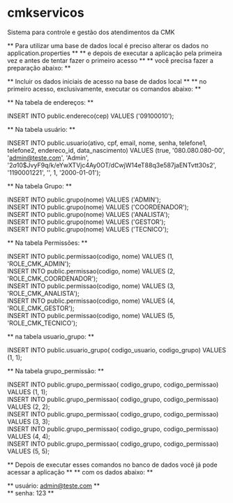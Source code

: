 # cmkservicos
Sistema para controle e gestão dos atendimentos da CMK 

** Para utilizar uma base de dados local é preciso alterar os dados no application.properties ** 
** e depois de executar a aplicação pela primeira vez e antes de tentar fazer o primeiro acesso  **
** você precisa fazer a preparação abaixo:  **

** Incluir os dados iniciais de acesso na base de dados local  **
** no primeiro acesso, exclusivamente, executar os comandos abaixo: **

** Na tabela de endereços:  **

INSERT INTO public.endereco(cep)
	VALUES ('09100010');

** Na tabela usuário:  **

INSERT INTO public.usuario(ativo, cpf, email, nome, senha, telefone1, telefone2, endereco_id, data_nascimento)
	VALUES (true, '080.080.080-00', 'admin@teste.com', 'Admin', '$2a$10$JvyF9q/k/eYwXTVjc4Ay0OT/dCwjW14eT88q3e587jaENTvtt30s2', '1190001221', '', 1, '2000-01-01');
	
** Na tabela Grupo:  **

INSERT INTO public.grupo(nome)
	VALUES ('ADMIN');  
INSERT INTO public.grupo(nome)
	VALUES ('COORDENADOR');  
INSERT INTO public.grupo(nome)
	VALUES ('ANALISTA');  
INSERT INTO public.grupo(nome)
	VALUES ('GESTOR');  
INSERT INTO public.grupo(nome)
	VALUES ('TECNICO');  
	
** Na tabela Permissões:  **

INSERT INTO public.permissao(codigo, nome)
	VALUES (1, 'ROLE_CMK_ADMIN');  
INSERT INTO public.permissao(codigo, nome)
	VALUES (2, 'ROLE_CMK_COORDENADOR');  
INSERT INTO public.permissao(codigo, nome)
	VALUES (3, 'ROLE_CMK_ANALISTA');  
INSERT INTO public.permissao(codigo, nome)
	VALUES (4, 'ROLE_CMK_GESTOR');  
INSERT INTO public.permissao(codigo, nome)
	VALUES (5, 'ROLE_CMK_TECNICO');  
	
** na tabela usuario_grupo:  **

INSERT INTO public.usuario_grupo(
	codigo_usuario, codigo_grupo)
	VALUES (1, 1);

** Na tabela grupo_permissão: **

INSERT INTO public.grupo_permissao(
	codigo_grupo, codigo_permissao)
	VALUES (1, 1);  
INSERT INTO public.grupo_permissao(
	codigo_grupo, codigo_permissao)
	VALUES (2, 2);  
INSERT INTO public.grupo_permissao(
	codigo_grupo, codigo_permissao)
	VALUES (3, 3);  
INSERT INTO public.grupo_permissao(
	codigo_grupo, codigo_permissao)
	VALUES (4, 4);  
INSERT INTO public.grupo_permissao(
	codigo_grupo, codigo_permissao)
	VALUES (5, 5);

** Depois de executar esses comandos no banco de dados você já pode acessar a aplicação  **
** com os dados abaixo: **

** usuário: admin@teste.com **  
** senha: 123 **
	


